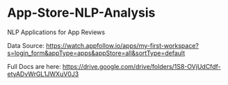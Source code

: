 # App-Store-NLP-Analysis
NLP Applications for App Reviews

Data Source: https://watch.appfollow.io/apps/my-first-workspace?s=login_form&appType=apps&appStore=all&sortType=default

Full Docs are here: https://drive.google.com/drive/folders/1S8-OVjUdCfdf-etyADvWrGL1JWXuV0J3
